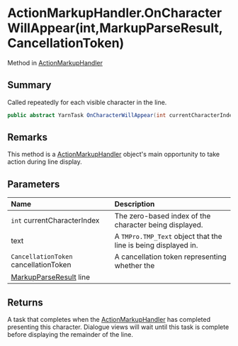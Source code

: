 # ActionMarkupHandler.OnCharacterWillAppear(int,MarkupParseResult,CancellationToken)

Method in [ActionMarkupHandler](/docs/api/csharp/yarn.unity.actionmarkuphandler.md)

## Summary


Called repeatedly for each visible character in the line.


```csharp
public abstract YarnTask OnCharacterWillAppear(int currentCharacterIndex, MarkupParseResult line, CancellationToken cancellationToken);
```

## Remarks

This method is a  [ActionMarkupHandler](yarn.unity.actionmarkuphandler.md) 
object's main opportunity to take action during line
display.

## Parameters

|Name|Description|
|:---|:---|
|`int` currentCharacterIndex|The zero-based index of the character being displayed.|
| text|A  `TMPro.TMP_Text`  object that the line is being displayed in.|
|`CancellationToken` cancellationToken|A cancellation token representing whether the|
|[MarkupParseResult](/docs/api/csharp/yarn.markup.markupparseresult.md) line||

## Returns

A task that completes when the  [ActionMarkupHandler](yarn.unity.actionmarkuphandler.md)  has completed presenting this
character. Dialogue views will wait until this task is complete
before displaying the remainder of the line.

